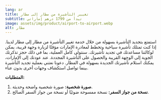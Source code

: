 ```yaml
---
lang: ar
title: تغيير التأشيرة من مطار إلى مطار
subtitle: تبدأ من 1799 درهم إماراتي
image: assets/img/product/airport-to-airport.webp
alt: مطار
---
```


استمتع بتجديد التأشيرة بسهولة من خلال خدمة تغيير التأشيرة من مطار إلى مطار لدينا. إذا كنت تمتلك تأشيرة سياحية وتخطط لمغادرة الإمارات مؤقتًا لزيارة وجهة قريبة، يمكن لوكالتنا مساعدتك في تجديد تأشيرتك. سنتولى كامل العملية، بما في ذلك حجز تذكرتك الجوية إلى الوجهة القريبة والحصول على التأشيرة المجددة. عند عودتك إلى الإمارات، يمكنك استلام تأشيرتك الجديدة بسهولة في المطار. دعونا نعتني بعملية تجديد التأشيرة بينما تواصل استكشاف وجهات أخرى بدون عناء.

**المتطلبات:**
1. **صورة شخصية:** صورة شخصية واضحة وحديثة.
2. **نسخة من جواز السفر:** نسخة ممسوحة ضوئيًا أو نسخة من جواز السفر الصالح.
